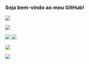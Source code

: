 ### Seja bem-vindo ao meu GitHub!

![](https://img.shields.io/badge/OS-Windows-blueviolet?style=for-the-badge&logo=windows)

![](https://img.shields.io/badge/Editor-Visual%20Studio%20/%20Code-blueviolet?style=for-the-badge&logo=visualstudio)

![](https://img.shields.io/badge/Code-C%23-blueviolet?style=for-the-badge&logo=csharp)
![](https://img.shields.io/badge/Code-.NET-blueviolet?style=for-the-badge&logo=dotnet)

![](https://img.shields.io/badge/Database-MySQL-blueviolet?style=for-the-badge&logo=mysql)

![](https://img.shields.io/badge/Tool-Github-blueviolet?style=for-the-badge&logo=github)
